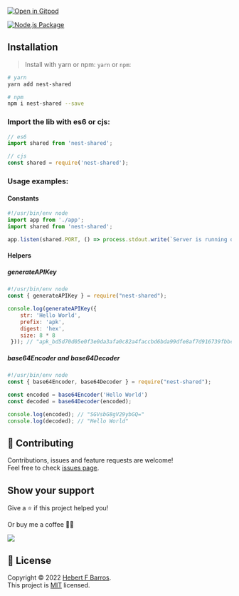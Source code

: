 [![Open in Gitpod](https://gitpod.io/button/open-in-gitpod.svg)](https://gitpod.io/#https://github.com/hebertcisco/nest-shared)

[![Node.js Package](https://github.com/hebertcisco/nest-shared/actions/workflows/npm-publish.yml/badge.svg)](https://github.com/hebertcisco/nest-shared/actions/workflows/npm-publish.yml)

## Installation

> Install with yarn or npm: `yarn` or `npm`:

```bash
# yarn
yarn add nest-shared
```

```bash
# npm
npm i nest-shared --save
```

### Import the lib with es6 or cjs:

```mjs
// es6
import shared from 'nest-shared';
```

```cjs
// cjs
const shared = require('nest-shared');
```

### Usage examples:

#### Constants

```ts
#!/usr/bin/env node
import app from './app';
import shared from 'nest-shared';

app.listen(shared.PORT, () => process.stdout.write(`Server is running on port ${shared.PORT}\n`));
```
#### Helpers

##### generateAPIKey

```cjs
#!/usr/bin/env node
const { generateAPIKey } = require("nest-shared");

console.log(generateAPIKey({
    str: 'Hello World', 
    prefix: 'apk', 
    digest: 'hex',
    size: 8 * 8
 })); // "apk_bd5d70d05e0f3e0da3afa0c82a4faccbd6bda99dfe8af7d916739fbbc98a05b3"
```

##### base64Encoder and base64Decoder

```cjs
#!/usr/bin/env node
const { base64Encoder, base64Decoder } = require("nest-shared");

const encoded = base64Encoder('Hello World')
const decoded = base64Decoder(encoded);

console.log(encoded); // "SGVsbG8gV29ybGQ="
console.log(decoded); // "Hello World"
```

## 🤝 Contributing

Contributions, issues and feature requests are welcome!<br />Feel free to check [issues page](issues).

## Show your support

Give a ⭐️ if this project helped you!

Or buy me a coffee 🙌🏾

<a href="https://www.buymeacoffee.com/hebertcisco">
    <img src="https://img.buymeacoffee.com/button-api/?text=Buy me a coffee&emoji=&slug=hebertcisco&button_colour=FFDD00&font_colour=000000&font_family=Inter&outline_colour=000000&coffee_colour=ffffff" />
</a>

## 📝 License

Copyright © 2022 [Hebert F Barros](https://github.com/hebertcisco).<br />
This project is [MIT](LICENSE) licensed.
